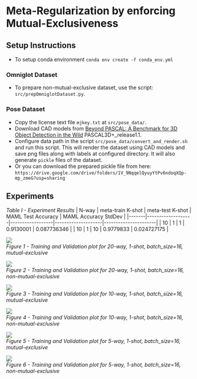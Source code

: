 # Meta-Regularization by enforcing Mutual-Exclusiveness

## Setup Instructions  
 - To setup conda environment `conda env create -f conda_env.yml`  
 
### Omniglot Dataset  
 - To prepare non-mutual-exclusive dataset, use the script: `src/prepOmniglotDataset.py`.  

### Pose Dataset  
 - Copy the license text file `mjkey.txt` at `src/pose_data/`.  
 - Download CAD models from [Beyond PASCAL: A Benchmark for 3D Object Detection in the Wild](http://cvgl.stanford.edu/projects/pascal3d.html) PASCAL3D+_release1.1.  
 - Configure data path in the script `src/pose_data/convert_and_render.sh` and run this script. This will render the dataset using CAD models and save png files along with labels at configured directory. It will also generate `pickle` files of the dataset.      
 - Or you can download the prepared pickle file from here: `https://drive.google.com/drive/folders/1V_9NqqelQyuyYtPv6ndoqXQp-mp_zmeG?usp=sharing`    

## Experiments    

*Table I - Experiment Results*
| N-way | meta-train K-shot | meta-test K-shot | MAML Test Accuracy | MAML Accuracy StdDev |
|-------|-------------------|------------------|--------------------|----------------------|
| 10    | 1                 | 1                | 0.9130001          | 0.087736346          |
| 10    | 1                 | 10               | 0.9779833          | 0.024727175          |   

![](plots/cls_20.mbs_16.k_shot_1.inner_numstep_1.inner_updatelr_0.4.learn_inner_update_lr_False.mutual_exclusive_True.png)  
*Figure 1 - Training and Validation plot for 20-way, 1-shot, batch_size=16, mutual-exclusive*  

![](plots/cls_20.mbs_16.k_shot_1.inner_numstep_1.inner_updatelr_0.4.learn_inner_update_lr_False.mutual_exclusive_False.png)  
*Figure 2 - Training and Validation plot for 20-way, 1-shot, batch_size=16, non-mutual-exclusive*   

![](plots/cls_10.mbs_16.k_shot_1.inner_numstep_1.inner_updatelr_0.4.learn_inner_update_lr_False.mutual_exclusive_True.png)  
*Figure 3 - Training and Validation plot for 10-way, 1-shot, batch_size=16, mutual-exclusive*  

![](plots/cls_10.mbs_16.k_shot_1.inner_numstep_1.inner_updatelr_0.4.learn_inner_update_lr_False.mutual_exclusive_False.png)  
*Figure 4 - Training and Validation plot for 10-way, 1-shot, batch_size=16, non-mutual-exclusive*   

![](plots/cls_5.mbs_16.k_shot_1.inner_numstep_1.inner_updatelr_0.4.learn_inner_update_lr_False.mutual_exclusive_True.png)  
*Figure 5 - Training and Validation plot for 5-way, 1-shot, batch_size=16, mutual-exclusive*  

![](plots/cls_5.mbs_16.k_shot_1.inner_numstep_1.inner_updatelr_0.4.learn_inner_update_lr_False.mutual_exclusive_False.png)  
*Figure 6 - Training and Validation plot for 5-way, 1-shot, batch_size=16, non-mutual-exclusive*   
